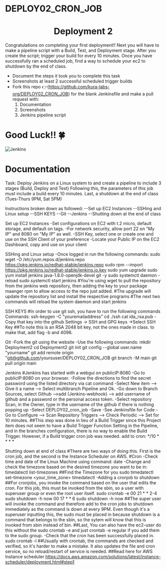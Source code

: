 # DEPLOY02_CRON_JOB

<h1 align=center>Deployment 2</h1>

Congratulations on completing your first deployment!! Next you will have to make a pipeline script with a Build, Test, and Deployment stage. After you create the script; trigger your build for every 10 minutes. Once you have successfully ran a scheduled job, find a way to schedule your ec2 to shutdown by the end of class. 

- Document the steps it took you to complete this task
- Screenshots at least 2 successful scheduled trigger builds 
- Fork this repo 👉(https://github.com/kura-labs-org/DEPLOY02_CRON_JOB) for the blank Jenkinsfile and make a pull request with:
  1. Documentation
  2. Screenshots
  3. Jenkins pipeline script   

#  **Good Luck!!** :four_leaf_clover: 

![Jenkins](https://www.jenkins.io/images/logos/needs-you/Jenkins_Needs_You-transparent.png)

<h1>Documentation </h1>

Task:
Deploy Jenkins on a Linux system to and create a pipeline to include 3 stages (Build, Deploy and Test)
Following this, the parameters of this job must include a build every 10 minutes.
Last, a shutdown at the end of class (Tues-Thurs 9PM, Sat 5PM)

Instructions broken down as followed:
--Set up EC2 Instances
--SSHing and Linux setup
--SSH KEYS
--Git
--Jenkins
--Shutting down at the end of class

Set up EC2 Instances
-Set configurations on EC2 with t.2 micro, default storage, and default on tags.
-For network security, allow port 22 on "My IP" and 8080 on "My IP" as well.
-SSH Key, select one or create one and use on the SSH Client of your preference
-Locate your Public IP on the EC2 Dashboard, copy and use on your client

SSHing and Linux setup
-Once logged in run the following commands:
sudo wget -O /etc/yum.repos.d/jenkins.repo \
    https://pkg.jenkins.io/redhat-stable/jenkins.repo
sudo rpm --import https://pkg.jenkins.io/redhat-stable/jenkins.io.key
sudo yum upgrade
sudo yum install jenkins java-1.8.0-openjdk-devel git -y
sudo systemctl daemon -reload
sudo systemctl start jenkins
#You're using wget to pull the repository from the jenkins web repository, then adding the key to your package maanger rpm to allow access to the repo just added.
#The upgrade will update the repository list and install the respective programs
#The next two commands will reload the system daemon and start jenkins

SSH KEYS
#In order to use git ssh, you have to run the following commands
Commands:
ssh-keygen -C "youremailaddress"
cd ./ssh
cat ida_rsa.pub
-Copy that key into the github Settings -> SSH and GPG keys ->Select SSH Key
##To note this is an RSA 2048 bit key, not the ones made in class. to make that, add flag -b and 4096.


Git
-Fork the git using the website
-Use the following commands:
mkdir Deployment2
cd Deployment2
git init
git config --global user.name "yourname"
git add remote origin "git@github.com/yoursuser/DEPLOY02_CRON_JOB
git branch -M main
git pull origin main

Jenkins
#Jenkins has started with a webgui on publicIP:8080
-Go to publicIP:8080 on your browser.
-Follow the directions to find the secret password using the listed directory via cat command
-Select New item --> Give it a name --> Select multibranch Pipeline and Ok.
-Go down to Branch Sources, select Github -->add (Jenkins-webhook) --> add username of github and a password or the personal access token.
-Select repository Scan, in the Owner, type in the username of the github if there is nothing popping up
-Select DEPLOY02_cron_job
-Save
-See Jenkinsfile for Code
-Go to Configure --> Scan Repository Triggers --> Check Periodic --> Set for 10 minutes.
##This step was done in lieu of a Build Trigger since this Project item does not seem to have a Build Trigger Function Setting in the Pipeline, and in the branches configuration, there is no way to enable the Build Trigger. However, if a Build trigger cron job was needed. add to cron: */10 * * * * 


Shutting down at end of class
#There are two ways of doing this. First is the cron job, and the second is the Instance Scheduler on AWS.
#Cron
-Check time and date of the Linux Machine using command:
date
-Change and check the timezone based on the desired timezone you want to be in:
timedatectl list-timezones
##Find the Timezone for you
sudo timedatectl set-timezone <your_time_zone>
timedatectl
-Adding a cronjob to shutdown
##For cronjobs, you invoke the command based on the user that edits the cron. For this job, this must be invoked from the sbin, so a user with superuser group or even the root user itself.
sudo crontab -e
00 21 * * 2-4 sudo shutdown -h now
00 17 * * 6 sudo shutdown -h now
##The super user will invoke the command and therefore add to the cron jobs to shutdown immediately as the command is down at every 9PM. Even though it's a superuser inputting this, the sudo must be placed in because shutdown is a command that belongs to the sbin, so the sytem will know that this is invoked from sbin instead of bin.
##Last, You can also have the ec2-user do this without the sudo crontab -e and just crontab -e regular if you add them to the sudo group.
-Check that the cron has been successfully placed in.
sudo crontab -l
##Usually with crontab, the commands are checked and verified, so it's harder to make a mistake. It also updates the file and cron service, so no reload/restart of service is needed.
##Read here for AWS Instance scheduler
https://docs.aws.amazon.com/solutions/latest/instance-scheduler/deployment.html#step1
